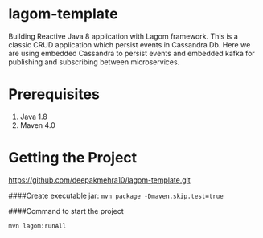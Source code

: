 # lagom-template
Building Reactive Java 8 application with Lagom framework. This is a classic CRUD application which persist events in Cassandra Db. Here we are using embedded Cassandra to persist events and embedded kafka for publishing and subscribing between microservices.

# Prerequisites
1. Java 1.8
2. Maven 4.0

# Getting the Project
https://github.com/deepakmehra10/lagom-template.git

####Create executable jar: 
`mvn package -Dmaven.skip.test=true`

####Command to start the project

`mvn lagom:runAll`



